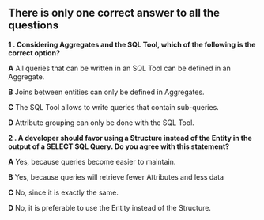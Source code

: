   
  ## There is only one correct answer to all the questions
 
 __1 . Considering Aggregates and the SQL Tool, which of the following is the correct option?__
 
 __A__  All queries that can be written in an SQL Tool can be defined in an Aggregate.
 
 __B__  Joins between entities can only be defined in Aggregates.
 
 __C__  The SQL Tool allows to write queries that contain sub-queries.
 
 __D__  Attribute grouping can only be done with the SQL Tool.
 
  __2 . A developer should favor using a Structure instead of the Entity in the output of a SELECT SQL Query. Do you agree with this statement?__
  
  __A__ Yes, because queries become easier to maintain.
  
  __B__ Yes, because queries will retrieve fewer Attributes and less data
  
  __C__ No, since it is exactly the same.
  
  __D__ No, it is preferable to use the Entity instead of the Structure.
